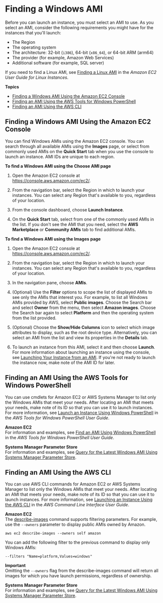 # Finding a Windows AMI<a name="finding-an-ami"></a>

Before you can launch an instance, you must select an AMI to use\. As you select an AMI, consider the following requirements you might have for the instances that you'll launch:
+ The Region
+ The operating system
+ The architecture: 32\-bit \(`i386`\), 64\-bit \(`x86_64`\), or 64\-bit ARM \(arm64\)
+ The provider \(for example, Amazon Web Services\)
+ Additional software \(for example, SQL server\)

If you need to find a Linux AMI, see [Finding a Linux AMI](https://docs.aws.amazon.com/AWSEC2/latest/UserGuide/finding-an-ami.html) in the *Amazon EC2 User Guide for Linux Instances*\.

**Topics**
+ [Finding a Windows AMI Using the Amazon EC2 Console](#finding-an-ami-console)
+ [Finding an AMI Using the AWS Tools for Windows PowerShell](#finding-an-ami-psh)
+ [Finding an AMI Using the AWS CLI](#finding-an-ami-aws-cli)

## Finding a Windows AMI Using the Amazon EC2 Console<a name="finding-an-ami-console"></a>

You can find Windows AMIs using the Amazon EC2 console\. You can search through all available AMIs using the **Images** page, or select from commonly used AMIs on the **Quick Start** tab when you use the console to launch an instance\. AMI IDs are unique to each region\.

**To find a Windows AMI using the Choose AMI page**

1. Open the Amazon EC2 console at [https://console\.aws\.amazon\.com/ec2/](https://console.aws.amazon.com/ec2/)\.

1. From the navigation bar, select the Region in which to launch your instances\. You can select any Region that's available to you, regardless of your location\.

1. From the console dashboard, choose **Launch Instance**\.

1. On the **Quick Start** tab, select from one of the commonly used AMIs in the list\. If you don't see the AMI that you need, select the **AWS Marketplace** or **Community AMIs** tab to find additional AMIs\.

**To find a Windows AMI using the Images page**

1. Open the Amazon EC2 console at [https://console\.aws\.amazon\.com/ec2/](https://console.aws.amazon.com/ec2/)\.

1. From the navigation bar, select the Region in which to launch your instances\. You can select any Region that's available to you, regardless of your location\.

1. In the navigation pane, choose **AMIs**\.

1. \(Optional\) Use the **Filter** options to scope the list of displayed AMIs to see only the AMIs that interest you\. For example, to list all Windows AMIs provided by AWS, select **Public images**\. Choose the Search bar and select **Owner** from the menu, then select **Amazon images**\. Choose the Search bar again to select **Platform** and then the operating system from the list provided\.

1. \(Optional\) Choose the **Show/Hide Columns** icon to select which image attributes to display, such as the root device type\. Alternatively, you can select an AMI from the list and view its properties in the **Details** tab\.

1. To launch an instance from this AMI, select it and then choose **Launch**\. For more information about launching an instance using the console, see [Launching Your Instance from an AMI](launching-instance.md#choose-an-instance-type-page)\. If you're not ready to launch the instance now, make note of the AMI ID for later\.

## Finding an AMI Using the AWS Tools for Windows PowerShell<a name="finding-an-ami-psh"></a>

You can use cmdlets for Amazon EC2 or AWS Systems Manager to list only the Windows AMIs that meet your needs\. After locating an AMI that meets your needs, make note of its ID so that you can use it to launch instances\. For more information, see [Launch an Instance Using Windows PowerShell](https://docs.aws.amazon.com/powershell/latest/userguide/pstools-ec2-launch.html) in the *AWS Tools for Windows PowerShell User Guide*\.

**Amazon EC2**  
For information and examples, see [Find an AMI Using Windows PowerShell](https://docs.aws.amazon.com/powershell/latest/userguide/pstools-ec2-get-amis.html) in the *AWS Tools for Windows PowerShell User Guide*\.

**Systems Manager Parameter Store**  
For information and examples, see [Query for the Latest Windows AMI Using Systems Manager Parameter Store](https://aws.amazon.com/blogs/mt/query-for-the-latest-windows-ami-using-systems-manager-parameter-store/)\.

## Finding an AMI Using the AWS CLI<a name="finding-an-ami-aws-cli"></a>

You can use AWS CLI commands for Amazon EC2 or AWS Systems Manager to list only the Windows AMIs that meet your needs\. After locating an AMI that meets your needs, make note of its ID so that you can use it to launch instances\. For more information, see [Launching an Instance Using the AWS CLI](https://docs.aws.amazon.com/cli/latest/userguide/cli-ec2-launch.html#launching-instances) in the *AWS Command Line Interface User Guide*\.

**Amazon EC2**  
The [describe\-images](https://docs.aws.amazon.com/cli/latest/reference/ec2/describe-images.html) command supports filtering parameters\. For example, use the `--owners` parameter to display public AMIs owned by Amazon\.

```
aws ec2 describe-images --owners self amazon
```

You can add the following filter to the previous command to display only Windows AMIs:

```
--filters "Name=platform,Values=windows"
```

**Important**  
Omitting the `--owners` flag from the describe\-images command will return all images for which you have launch permissions, regardless of ownership\.

**Systems Manager Parameter Store**  
For information and examples, see [Query for the Latest Windows AMI Using Systems Manager Parameter Store](https://aws.amazon.com/blogs/mt/query-for-the-latest-windows-ami-using-systems-manager-parameter-store/)\.